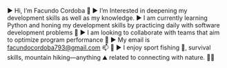 ▶️ Hi, I’m Facundo Cordoba 🤝
▶️ I’m Interested in deepening my development skills as well as my knowledge.
▶️ I am currently learning Python and honing my development skills by practicing daily with software development problems 🧠
▶️ I am looking to collaborate with teams that aim to optimize program performance 🥇
▶️ My email is facundocordoba793@gmail.com 📫 📧
▶️ I enjoy sport fishing 🎣, survival skills, mountain hiking—anything ⛰️ related to connecting with nature. 🌲🌲


<!---
Facu793/Facu793 is a ✨ special ✨ repository because its `README.md` (this file) appears on your GitHub profile.
You can click the Preview link to take a look at your changes.
--->
